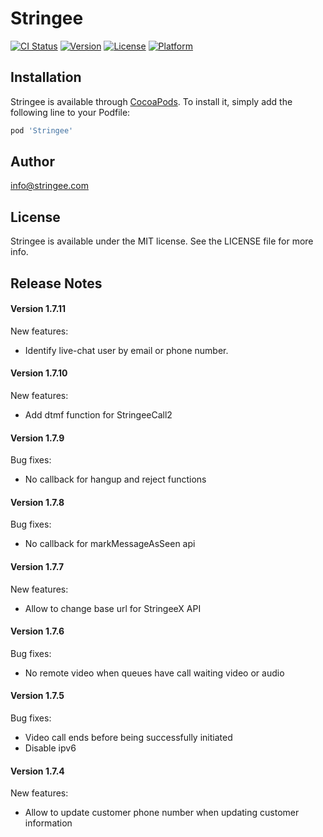 # Stringee

[![CI Status](http://img.shields.io/travis/duochv@stringee.com/Stringee.svg?style=flat)](https://travis-ci.org/duochv@stringee.com/Stringee)
[![Version](https://img.shields.io/cocoapods/v/Stringee.svg?style=flat)](http://cocoapods.org/pods/Stringee)
[![License](https://img.shields.io/cocoapods/l/Stringee.svg?style=flat)](http://cocoapods.org/pods/Stringee)
[![Platform](https://img.shields.io/cocoapods/p/Stringee.svg?style=flat)](http://cocoapods.org/pods/Stringee)

## Installation

Stringee is available through [CocoaPods](http://cocoapods.org). To install
it, simply add the following line to your Podfile:

```ruby
pod 'Stringee'
```

## Author

info@stringee.com

## License

Stringee is available under the MIT license. See the LICENSE file for more info.

## Release Notes

#### Version 1.7.11
New features:
- Identify live-chat user by email or phone number.

#### Version 1.7.10
New features:
- Add dtmf function for StringeeCall2

#### Version 1.7.9
Bug fixes:
- No callback for hangup and reject functions

#### Version 1.7.8
Bug fixes:
- No callback for markMessageAsSeen api

#### Version 1.7.7
New features:
- Allow to change base url for StringeeX API

#### Version 1.7.6
Bug fixes:
- No remote video when queues have call waiting video or audio

#### Version 1.7.5
Bug fixes:
- Video call ends before being successfully initiated
- Disable ipv6

#### Version 1.7.4
New features:
- Allow to update customer phone number when updating customer information


